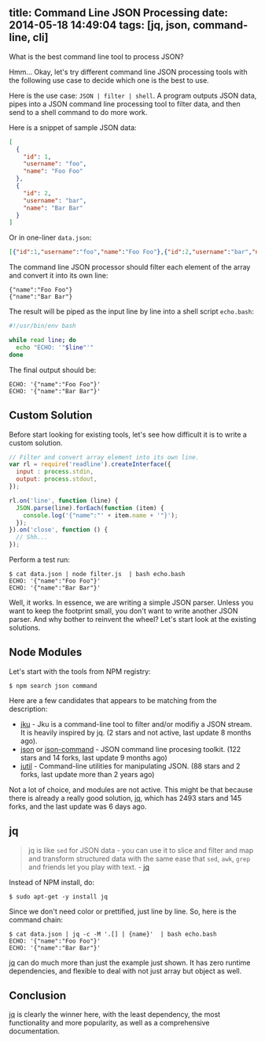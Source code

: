title: Command Line JSON Processing
date: 2014-05-18 14:49:04
tags: [jq, json, command-line, cli]
---

What is the best command line tool to process JSON?

Hmm... Okay, let's try different command line JSON processing tools with the following use case to decide which one is the best to use.

Here is the use case: `JSON | filter | shell`. A program outputs JSON data, pipes into a JSON command line processing tool to filter data, and then send to a shell command to do more work.

Here is a snippet of sample JSON data:

```json
[
  {
    "id": 1,
    "username": "foo",
    "name": "Foo Foo"
  },
  {
    "id": 2,
    "username": "bar",
    "name": "Bar Bar"
  }
]
```

Or in one-liner `data.json`:

```json
[{"id":1,"username":"foo","name":"Foo Foo"},{"id":2,"username":"bar","name":"Bar Bar"}]
```

The command line JSON processor should filter each element of the array and convert it into its own line:

```
{"name":"Foo Foo"}
{"name":"Bar Bar"}
```

The result will be piped as the input line by line into a shell script `echo.bash`:

```bash
#!/usr/bin/env bash

while read line; do
  echo "ECHO: '"$line"'"
done
```

The final output should be:

```
ECHO: '{"name":"Foo Foo"}'
ECHO: '{"name":"Bar Bar"}'
```


Custom Solution
---------------

Before start looking for existing tools, let's see how difficult it is to write a custom solution.

```javascript
// Filter and convert array element into its own line.
var rl = require('readline').createInterface({
  input : process.stdin,
  output: process.stdout,
});

rl.on('line', function (line) {
  JSON.parse(line).forEach(function (item) {
    console.log('{"name":"' + item.name + '"}');
  });
}).on('close', function () {
  // Shh...
});
```

Perform a test run:

```
$ cat data.json | node filter.js  | bash echo.bash 
ECHO: '{"name":"Foo Foo"}'
ECHO: '{"name":"Bar Bar"}'
```

Well, it works. In essence, we are writing a simple JSON parser. Unless you want to keep the footprint small, you don't want to write another JSON parser. And why bother to reinvent the wheel? Let's start look at the existing solutions.


Node Modules
------------

Let's start with the tools from NPM registry:

    $ npm search json command

Here are a few candidates that appears to be matching from the description:

- [jku](https://github.com/bjorne/jku) - Jku is a command-line tool to filter and/or modifiy a JSON stream. It is heavily inspired by jq. (2 stars and not active, last update 8 months ago).
- [json](https://github.com/zpoley/json-command) or [json-command](https://github.com/zpoley/json-command) - JSON command line procesing toolkit. (122 stars and 14 forks, last update 9 months ago)
- [jutil](https://github.com/misterfifths/jutil) - Command-line utilities for manipulating JSON. (88 stars and 2 forks, last update more than 2 years ago)

Not a lot of choice, and modules are not active. This might be that because there is already a really good solution, [jq], which has 2493 stars and 145 forks, and the last update was 6 days ago.


jq
--

> jq is like `sed` for JSON data - you can use it to slice and filter and map and transform structured data with the same ease that `sed`, `awk`, `grep` and friends let you play with text. - [jq]

Instead of NPM install, do:

    $ sudo apt-get -y install jq

Since we don't need color or prettified, just line by line. So, here is the command chain:

```
$ cat data.json | jq -c -M '.[] | {name}'  | bash echo.bash
ECHO: '{"name":"Foo Foo"}'
ECHO: '{"name":"Bar Bar"}'
```

[jq] can do much more than just the example just shown. It has zero runtime dependencies, and flexible to deal with not just array but object as well.


Conclusion
----------

[jq] is clearly the winner here, with the least dependency, the most functionality and more popularity, as well as a comprehensive documentation.


[jq]: https://github.com/stedolan/jq

